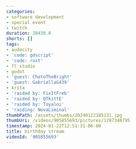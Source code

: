 ```yaml
---
categories:
- software development
- special event
- twitch
duration: 28430.0
shorts: []
tags:
- audacity
- 'code: gdscript'
- 'code: rust'
- fl studio
- godot
- 'guest: ChotoTheBright'
- 'guest: GabriellaG439'
- krita
- 'raided by: FixItFreb'
- 'raided by: QTkittE'
- 'raided by: Toyaloi'
- 'raiding: NovaLiminal'
thumbPath: /assets/thumbs/20240122185131.jpg
thumbUri: /videos/905855693/pictures/1787348795
timestamp: 2024-01-22T12:51:31-06:00
title: birthday stream
videoId: '905855693'
---
```

